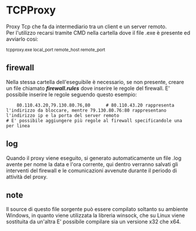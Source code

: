 # TCPProxy
Proxy Tcp che fa da intermediario tra un client e un server remoto.\
Per l'utilizzo recarsi tramite CMD nella cartella dove il file .exe è presente ed avviarlo cosi:

<sub>tcpproxy.exe local_port remote_host remote_port</sub>
## firewall
Nella stessa cartella dell'eseguibile è necessario, se non presente, creare un file chiamato ***firewall.rules*** dove inserire le regole del firewall. 
E' possibile inserire le regole seguendo questo esempio:

                   
        80.110.43.20,79.130.80.76,80      # 80.110.43.20 rappresenta l'indirizzo da bloccare, mentre 79.130.80.76:80 rappresentano l'indirizzo ip e la porta del server remoto                                           # E' possibile aggiungere più regole al firewall specificandole una per linea
       

## log
Quando il proxy viene eseguito, si generato automaticamente un file .log avente per nome la data e l'ora corrente, qui dentro verranno salvati gli interventi del firewall e le comunicazioni avvenute durante il periodo di attività del proxy.
## note
Il source di questo file sorgente può essere compilato soltanto su ambiente Windows, in quanto viene utilizzata la libreria winsock, che su Linux viene sostituita da un'altra E' possibile compilare sia un versione x32 che x64.
